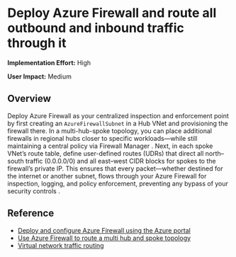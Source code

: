  # Deploy Azure Firewall and route all outbound and inbound traffic through it

**Implementation Effort:** High

**User Impact:** Medium

## Overview

Deploy Azure Firewall as your centralized inspection and enforcement point by first creating an `AzureFirewallSubnet` in a Hub VNet and provisioning the firewall there. In a multi-hub-spoke topology, you can place additional firewalls in regional hubs closer to specific workloads—while still maintaining a central policy via Firewall Manager . Next, in each spoke VNet’s route table, define user-defined routes (UDRs) that direct all north–south traffic (0.0.0.0/0) and all east–west CIDR blocks for spokes to the firewall’s private IP. This ensures that every packet—whether destined for the internet or another subnet, flows through your Azure Firewall for inspection, logging, and policy enforcement, preventing any bypass of your security controls .

## Reference

* [Deploy and configure Azure Firewall using the Azure portal](https://learn.microsoft.com/en-us/azure/firewall/tutorial-firewall-deploy-portal)
* [Use Azure Firewall to route a multi hub and spoke topology](https://learn.microsoft.com/en-us/azure/firewall/firewall-multi-hub-spoke)
* [Virtual network traffic routing](https://learn.microsoft.com/en-us/azure/virtual-network-manager/concept-virtual-network-flow-logs)
